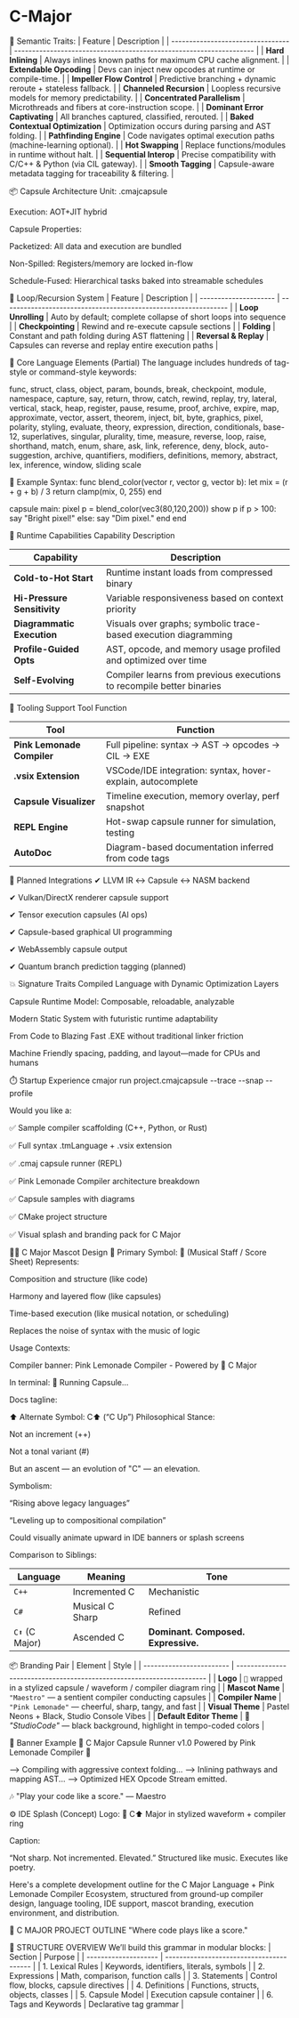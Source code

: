 # C-Major

🧠 Semantic Traits:
| Feature                           | Description                                                         |
| --------------------------------- | ------------------------------------------------------------------- |
| **Hard Inlining**                 | Always inlines known paths for maximum CPU cache alignment.         |
| **Extendable Opcoding**           | Devs can inject new opcodes at runtime or compile-time.             |
| **Impeller Flow Control**         | Predictive branching + dynamic reroute + stateless fallback.        |
| **Channeled Recursion**           | Loopless recursive models for memory predictability.                |
| **Concentrated Parallelism**      | Microthreads and fibers at core-instruction scope.                  |
| **Dominant Error Captivating**    | All branches captured, classified, rerouted.                        |
| **Baked Contextual Optimization** | Optimization occurs during parsing and AST folding.                 |
| **Pathfinding Engine**            | Code navigates optimal execution paths (machine-learning optional). |
| **Hot Swapping**                  | Replace functions/modules in runtime without halt.                  |
| **Sequential Interop**            | Precise compatibility with C/C++ & Python (via CIL gateway).        |
| **Smooth Tagging**                | Capsule-aware metadata tagging for traceability & filtering.        |

📦 Capsule Architecture
Unit: .cmajcapsule

Execution: AOT+JIT hybrid

Capsule Properties:

Packetized: All data and execution are bundled

Non-Spilled: Registers/memory are locked in-flow

Schedule-Fused: Hierarchical tasks baked into streamable schedules

🔁 Loop/Recursion System
| Feature               | Description                                                     |
| --------------------- | --------------------------------------------------------------- |
| **Loop Unrolling**    | Auto by default; complete collapse of short loops into sequence |
| **Checkpointing**     | Rewind and re-execute capsule sections                          |
| **Folding**           | Constant and path folding during AST flattening                 |
| **Reversal & Replay** | Capsules can reverse and replay entire execution paths          |

🧩 Core Language Elements (Partial)
The language includes hundreds of tag-style or command-style keywords:

func, struct, class, object, param, bounds, break, checkpoint, module, namespace, capture,
say, return, throw, catch, rewind, replay, try, lateral, vertical, stack, heap, register,
pause, resume, proof, archive, expire, map, approximate, vector, assert, theorem, inject,
bit, byte, graphics, pixel, polarity, styling, evaluate, theory, expression, direction,
conditionals, base-12, superlatives, singular, plurality, time, measure, reverse, loop, raise,
shorthand, match, enum, share, ask, link, reference, deny, block, auto-suggestion, archive,
quantifiers, modifiers, definitions, memory, abstract, lex, inference, window, sliding scale

📘 Example Syntax:
func blend_color(vector r, vector g, vector b):
    let mix = (r + g + b) / 3
    return clamp(mix, 0, 255)
end

capsule main:
    pixel p = blend_color(vec3(80,120,200))
    show p
    if p > 100:
        say "Bright pixel!"
    else:
        say "Dim pixel."
    end
end


🧪 Runtime Capabilities
Capability	Description

| Capability                  | Description                                                           |
| --------------------------- | --------------------------------------------------------------------- |
| **Cold-to-Hot Start**       | Runtime instant loads from compressed binary                          |
| **Hi-Pressure Sensitivity** | Variable responsiveness based on context priority                     |
| **Diagrammatic Execution**  | Visuals over graphs; symbolic trace-based execution diagramming       |
| **Profile-Guided Opts**     | AST, opcode, and memory usage profiled and optimized over time        |
| **Self-Evolving**           | Compiler learns from previous executions to recompile better binaries |

🎨 Tooling Support
Tool	Function

| Tool                       | Function                                                    |
| -------------------------- | ----------------------------------------------------------- |
| **Pink Lemonade Compiler** | Full pipeline: syntax → AST → opcodes → CIL → EXE           |
| **.vsix Extension**        | VSCode/IDE integration: syntax, hover-explain, autocomplete |
| **Capsule Visualizer**     | Timeline execution, memory overlay, perf snapshot           |
| **REPL Engine**            | Hot-swap capsule runner for simulation, testing             |
| **AutoDoc**                | Diagram-based documentation inferred from code tags         |

🧱 Planned Integrations
✔ LLVM IR ↔ Capsule ↔ NASM backend

✔ Vulkan/DirectX renderer capsule support

✔ Tensor execution capsules (AI ops)

✔ Capsule-based graphical UI programming

✔ WebAssembly capsule output

✔ Quantum branch prediction tagging (planned)


💥 Signature Traits
Compiled Language with Dynamic Optimization Layers

Capsule Runtime Model: Composable, reloadable, analyzable

Modern Static System with futuristic runtime adaptability

From Code to Blazing Fast .EXE without traditional linker friction

Machine Friendly spacing, padding, and layout—made for CPUs and humans


⏱️ Startup Experience
cmajor run project.cmajcapsule --trace --snap --profile


Would you like a:

✅ Sample compiler scaffolding (C++, Python, or Rust)

✅ Full syntax .tmLanguage + .vsix extension

✅ .cmaj capsule runner (REPL)

✅ Pink Lemonade Compiler architecture breakdown

✅ Capsule samples with diagrams

✅ CMake project structure

✅ Visual splash and branding pack for C Major


🧑‍🎤 C Major Mascot Design
🎼 Primary Symbol: 🎼 (Musical Staff / Score Sheet)
Represents:

Composition and structure (like code)

Harmony and layered flow (like capsules)

Time-based execution (like musical notation, or scheduling)

Replaces the noise of syntax with the music of logic

Usage Contexts:

Compiler banner: Pink Lemonade Compiler - Powered by 🎼 C Major

In terminal: 🎼 Running Capsule...

Docs tagline:


⬆️ Alternate Symbol: C⬆️ (“C Up”)
Philosophical Stance:

Not an increment (++)

Not a tonal variant (#)

But an ascent — an evolution of "C" — an elevation.

Symbolism:

“Rising above legacy languages”

“Leveling up to compositional compilation”

Could visually animate upward in IDE banners or splash screens

Comparison to Siblings:

| Language        | Meaning         | Tone                                |
| --------------- | --------------- | ----------------------------------- |
| `C++`           | Incremented C   | Mechanistic                         |
| `C#`            | Musical C Sharp | Refined                             |
| `C⬆️` (C Major) | Ascended C      | **Dominant. Composed. Expressive.** |


📦 Branding Pair
| Element                  | Style                                                                 |
| ------------------------ | --------------------------------------------------------------------- |
| **Logo**                 | `🎼` wrapped in a stylized capsule / waveform / compiler diagram ring |
| **Mascot Name**          | `"Maestro"` — a sentient compiler conducting capsules                 |
| **Compiler Name**        | `"Pink Lemonade"` — cheerful, sharp, tangy, and fast                  |
| **Visual Theme**         | Pastel Neons + Black, Studio Console Vibes                            |
| **Default Editor Theme** | 🎹 *"StudioCode"* — black background, highlight in tempo-coded colors |


🚀 Banner Example
🎼 C Major Capsule Runner v1.0
Powered by Pink Lemonade Compiler 🍋

⟶ Compiling with aggressive context folding...
⟶ Inlining pathways and mapping AST...
⟶ Optimized HEX Opcode Stream emitted.

🎶 "Play your code like a score." — Maestro


⚙️ IDE Splash (Concept)
Logo:
🎼 C⬆️ Major in stylized waveform + compiler ring

Caption:

“Not sharp. Not incremented. Elevated.”
Structured like music. Executes like poetry.

Here's a complete development outline for the C Major Language + Pink Lemonade Compiler Ecosystem, structured from ground-up compiler design, language tooling, IDE support, mascot branding, execution environment, and distribution.

🎼 C MAJOR PROJECT OUTLINE
"Where code plays like a score."


🧱 STRUCTURE OVERVIEW
We’ll build this grammar in modular blocks:
| Section              | Purpose                                  |
| -------------------- | ---------------------------------------- |
| 1. Lexical Rules     | Keywords, identifiers, literals, symbols |
| 2. Expressions       | Math, comparison, function calls         |
| 3. Statements        | Control flow, blocks, capsule directives |
| 4. Definitions       | Functions, structs, objects, classes     |
| 5. Capsule Model     | Execution capsule container              |
| 6. Tags and Keywords | Declarative tag grammar                  |


